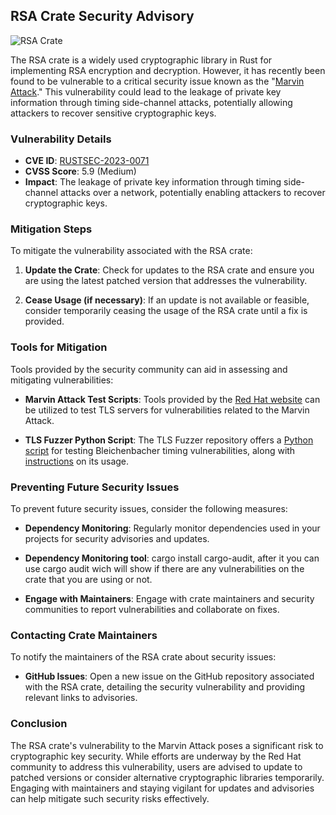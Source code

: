 ## RSA Crate Security Advisory

![RSA Crate](https://github.com/Kaspaaro/rustReadme/assets/114400605/b82021f8-18d9-4abf-b467-525f8af2b3da)

The RSA crate is a widely used cryptographic library in Rust for implementing RSA encryption and decryption. However, it has recently been found to be vulnerable to a critical security issue known as the "[Marvin Attack](https://people.redhat.com/~hkario/marvin/)." This vulnerability could lead to the leakage of private key information through timing side-channel attacks, potentially allowing attackers to recover sensitive cryptographic keys.

### Vulnerability Details

- **CVE ID**: [RUSTSEC-2023-0071](https://rustsec.org/advisories/RUSTSEC-2023-0071.html)
- **CVSS Score**: 5.9 (Medium)
- **Impact**: The leakage of private key information through timing side-channel attacks over a network, potentially enabling attackers to recover cryptographic keys.

### Mitigation Steps

To mitigate the vulnerability associated with the RSA crate:

1. **Update the Crate**: Check for updates to the RSA crate and ensure you are using the latest patched version that addresses the vulnerability.
   
2. **Cease Usage (if necessary)**: If an update is not available or feasible, consider temporarily ceasing the usage of the RSA crate until a fix is provided.

### Tools for Mitigation

Tools provided by the security community can aid in assessing and mitigating vulnerabilities:

- **Marvin Attack Test Scripts**: Tools provided by the [Red Hat website](https://people.redhat.com/~hkario/marvin/) can be utilized to test TLS servers for vulnerabilities related to the Marvin Attack.

- **TLS Fuzzer Python Script**: The TLS Fuzzer repository offers a [Python script](https://github.com/tlsfuzzer/tlsfuzzer/blob/master/scripts/test-bleichenbacher-timing-pregenerate.py) for testing Bleichenbacher timing vulnerabilities, along with [instructions](https://tlsfuzzer.readthedocs.io/en/latest/timing-analysis.html) on its usage.

### Preventing Future Security Issues

To prevent future security issues, consider the following measures:

- **Dependency Monitoring**: Regularly monitor dependencies used in your projects for security advisories and updates.

- **Dependency Monitoring tool**: cargo install cargo-audit, after it you can use cargo audit wich will show if there are any vulnerabilities on the crate that you are using or not.

- **Engage with Maintainers**: Engage with crate maintainers and security communities to report vulnerabilities and collaborate on fixes.

### Contacting Crate Maintainers

To notify the maintainers of the RSA crate about security issues:

- **GitHub Issues**: Open a new issue on the GitHub repository associated with the RSA crate, detailing the security vulnerability and providing relevant links to advisories.

### Conclusion

The RSA crate's vulnerability to the Marvin Attack poses a significant risk to cryptographic key security. While efforts are underway by the Red Hat community to address this vulnerability, users are advised to update to patched versions or consider alternative cryptographic libraries temporarily. Engaging with maintainers and staying vigilant for updates and advisories can help mitigate such security risks effectively.
